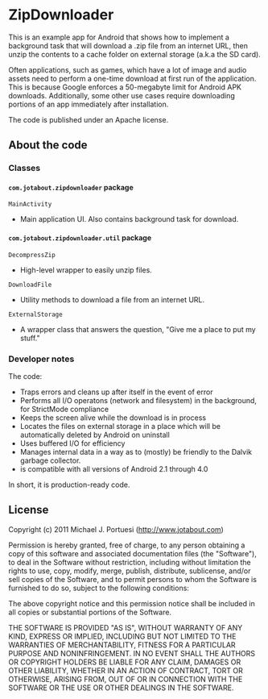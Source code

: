# ZipDownloader #

This is an example app for Android that shows how to implement a background task that will download a .zip file from an internet URL, then unzip the contents to a cache folder on external storage (a.k.a the SD card).

Often applications, such as games, which have a lot of image and audio assets need to perform a one-time download at first run of the application.  This is because Google enforces a 50-megabyte limit for Android APK downloads.  Additionally, some other use cases require downloading portions of an app immediately after installation.

The code is published under an Apache license.

## About the code ##

### Classes ###

#### `com.jotabout.zipdownloader` package ####

`MainActivity`  

 * Main application UI.  Also contains background task for download.

#### `com.jotabout.zipdownloader.util` package ####

`DecompressZip`  

 * High-level wrapper to easily unzip files.

`DownloadFile`  

 * Utility methods to download a file from an internet URL.

`ExternalStorage`  

 * A wrapper class that answers the question, "Give me a place to put my stuff."

### Developer notes ###

The code:

* Traps errors and cleans up after itself in the event of error
* Performs all I/O operatons (network and filesystem) in the background, for StrictMode compliance
* Keeps the screen alive while the download is in process
* Locates the files on external storage in a place which will be automatically deleted by Android on uninstall
* Uses buffered I/O for efficiency
* Manages internal data in a way as to (mostly) be friendly to the Dalvik garbage collector.
* is compatible with all versions of Android 2.1 through 4.0

In short, it is production-ready code.

## License ##

Copyright (c) 2011 Michael J. Portuesi (http://www.jotabout.com)

Permission is hereby granted, free of charge, to any person obtaining a copy
of this software and associated documentation files (the "Software"), to deal
in the Software without restriction, including without limitation the rights
to use, copy, modify, merge, publish, distribute, sublicense, and/or sell
copies of the Software, and to permit persons to whom the Software is
furnished to do so, subject to the following conditions:

The above copyright notice and this permission notice shall be included in
all copies or substantial portions of the Software.

THE SOFTWARE IS PROVIDED "AS IS", WITHOUT WARRANTY OF ANY KIND, EXPRESS OR
IMPLIED, INCLUDING BUT NOT LIMITED TO THE WARRANTIES OF MERCHANTABILITY,
FITNESS FOR A PARTICULAR PURPOSE AND NONINFRINGEMENT. IN NO EVENT SHALL THE
AUTHORS OR COPYRIGHT HOLDERS BE LIABLE FOR ANY CLAIM, DAMAGES OR OTHER
LIABILITY, WHETHER IN AN ACTION OF CONTRACT, TORT OR OTHERWISE, ARISING FROM,
OUT OF OR IN CONNECTION WITH THE SOFTWARE OR THE USE OR OTHER DEALINGS IN
THE SOFTWARE.
